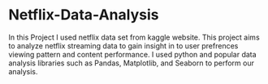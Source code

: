 # Netflix-Data-Analysis
In this Project I used netflix data set from kaggle website. This project aims to analyze netflix streaming data to gain insight in to user prefrences viewing pattern and content performance. I used python and popular data analysis  libraries such as Pandas, Matplotlib, and Seaborn to perform our analysis.
